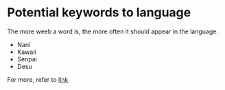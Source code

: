# Potential keywords to language


The more weeb a word is, the more often it should appear in the language.

- Nani
- Kawaii
- Senpai
- Desu


For more, refer to [link](https://imgur.com/gallery/c4oKNNO)
